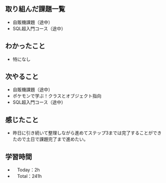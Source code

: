 ## 取り組んだ課題一覧
- 自販機課題（途中）
- SQL超入門コース（途中）

## わかったこと
- 特になし

## 次やること
- 自販機課題（途中）
- ポケモンで学ぶ！クラスとオブジェクト指向
- SQL超入門コース（途中）

## 感じたこと
- 昨日に引き続いて整理しながら進めてステップ3までは完了することができたので土日で課題完了まで進めたい。

## 学習時間
- 　Today：2h
- 　Total：241h
